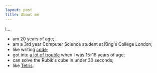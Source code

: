 ```yaml
---
layout: post
title: About me
---
```


I...

* am 20 years of age;
* am a 3rd year Computer Science student at King's College London;
* like writing [code](https://github.com/musalbas);
* got into [a lot of trouble](https://en.wikipedia.org/wiki/Mustafa_Al-Bassam) when I was 15-16 years of age;
* can solve the Rubik's cube in under 30 seconds;
* like [Tetris](http://www.tetrisfriends.com/users/profile.php?id=4874381).
